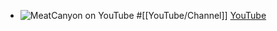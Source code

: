 - ![MeatCanyon on YouTube](https://yt3.googleusercontent.com/-JcmiIQkJsa2FA_eoWyncMUf3Lhw4hsvOikVaEjcOtEW4Hwad4AuesyUXqmgIHvlb7kDKlJTdAA=w2120-fcrop64=1,00005a57ffffa5a8-k-c0xffffffff-no-nd-rj)
  #[[YouTube/Channel]]
  [YouTube](https://www.youtube.com/@MeatCanyon)